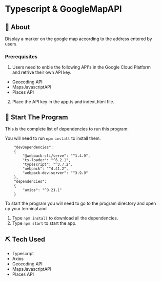 # Typescript & GoogleMapAPI

## 🧐 About <a name = "about"></a>

Display a marker on the google map according to the address entered by users.

### Prerequisites

1. Users need to enble the following API's in the Google Cloud Platform and retrive their own API key.

- Geocoding API
- MapsJavascriptAPI
- Places API

2. Place the API key in the app.ts and indext.html file.

## 🚀 Start The Program <a name = "deployment"></a>

This is the complete list of dependencies to run this program.

You will need to run `npm install` to install them.

```
    "devDependencies":
    {
        "@webpack-cli/serve": "^1.4.0",
        "ts-loader": "^6.2.1",
        "typescript": "^3.7.2",
        "webpack": "^4.41.2",
        "webpack-dev-server": "^3.9.0"
    },
    "dependencies":
    {
        "axios": "^0.21.1"
    }
```

To start the program you will need to go to the program directory and open up your terminal and

1. Type `npm install` to download all the dependencies.
2. Type `npm start` to start the app.

## ⛏️ Tech Used <a name = "built_using"></a>

- Typescript
- Axios
- Geocoding API
- MapsJavascriptAPI
- Places API
